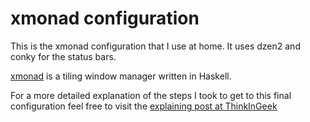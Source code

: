 xmonad configuration
====================
This is the xmonad configuration that I use at home. It uses dzen2 and conky for the status bars.

[xmonad](http://xmonad.org/) is a tiling window manager written in Haskell.

For a more detailed explanation of the steps I took to get to this
final configuration feel free to visit the [explaining post at ThinkInGeek](http://thinkingeek.com/2011/11/21/simple-guide-configure-xmonad-dzen2-conky/)
